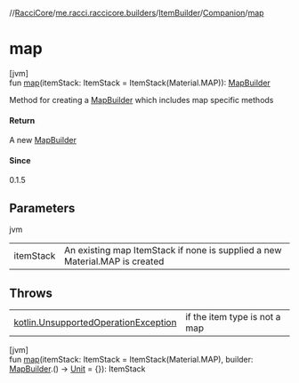 //[RacciCore](../../../../index.md)/[me.racci.raccicore.builders](../../index.md)/[ItemBuilder](../index.md)/[Companion](index.md)/[map](map.md)

# map

[jvm]\
fun [map](map.md)(itemStack: ItemStack = ItemStack(Material.MAP)): [MapBuilder](../../-map-builder/index.md)

Method for creating a [MapBuilder](../../-map-builder/index.md) which includes map specific methods

#### Return

A new [MapBuilder](../../-map-builder/index.md)

#### Since

0.1.5

## Parameters

jvm

| | |
|---|---|
| itemStack | An existing map ItemStack if none is supplied a new Material.MAP is created |

## Throws

| | |
|---|---|
| [kotlin.UnsupportedOperationException](https://kotlinlang.org/api/latest/jvm/stdlib/kotlin/-unsupported-operation-exception/index.html) | if the item type is not a map |

[jvm]\
fun [map](map.md)(itemStack: ItemStack = ItemStack(Material.MAP), builder: [MapBuilder](../../-map-builder/index.md).() -&gt; [Unit](https://kotlinlang.org/api/latest/jvm/stdlib/kotlin/-unit/index.html) = {}): ItemStack
